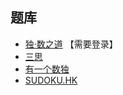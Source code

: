 ## 题库
- [独·数之道](http://www.sudokufans.org.cn/lx/game.index.php?type=6x) 【需要登录】
- [三思](https://www.12634.com/sudoku/sudoku6x6/level5)
- [有一个数独](https://shudu.one/mini-sudoku.php)
- [SUDOKU.HK](https://sudoku.hk/6x6/)